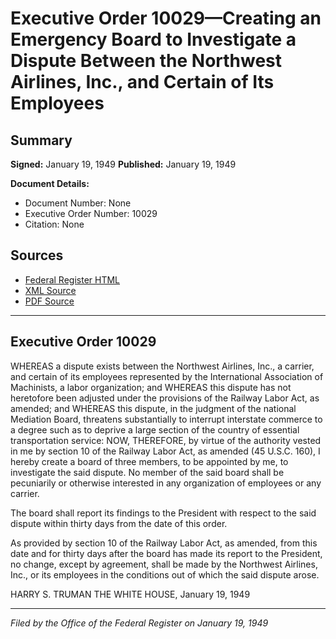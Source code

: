 # Executive Order 10029—Creating an Emergency Board to Investigate a Dispute Between the Northwest Airlines, Inc., and Certain of Its Employees

## Summary

**Signed:** January 19, 1949
**Published:** January 19, 1949

**Document Details:**
- Document Number: None
- Executive Order Number: 10029
- Citation: None

## Sources
- [Federal Register HTML](https://www.presidency.ucsb.edu/documents/executive-order-10029-creating-emergency-board-investigate-dispute-between-the-northwest)
- [XML Source](None)
- [PDF Source](None)

---

## Executive Order 10029

WHEREAS a dispute exists between the Northwest Airlines, Inc., a carrier, and certain of its employees represented by the International Association of Machinists, a labor organization; and
WHEREAS this dispute has not heretofore been adjusted under the provisions of the Railway Labor Act, as amended; and
WHEREAS this dispute, in the judgment of the national Mediation Board, threatens substantially to interrupt interstate commerce to a degree such as to deprive a large section of the country of essential transportation service:
NOW, THEREFORE, by virtue of the authority vested in me by section 10 of the Railway Labor Act, as amended (45 U.S.C. 160), I hereby create a board of three members, to be appointed by me, to investigate the said dispute. No member of the said board shall be pecuniarily or otherwise interested in any organization of employees or any carrier.

The board shall report its findings to the President with respect to the said dispute within thirty days from the date of this order.

As provided by section 10 of the Railway Labor Act, as amended, from this date and for thirty days after the board has made its report to the President, no change, except by agreement, shall be made by the Northwest Airlines, Inc., or its employees in the conditions out of which the said dispute arose.

HARRY S. TRUMAN
THE WHITE HOUSE,
January 19, 1949

---

*Filed by the Office of the Federal Register on January 19, 1949*
